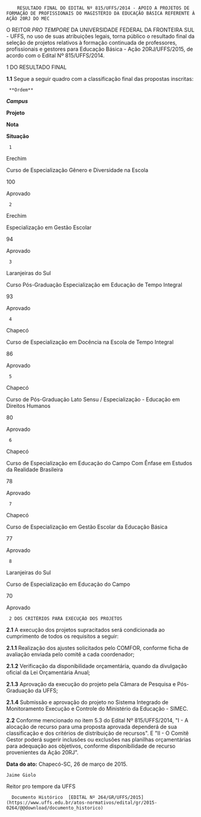         RESULTADO FINAL DO EDITAL Nº 815/UFFS/2014 - APOIO A PROJETOS DE FORMAÇÃO DE PROFISSIONAIS DO MAGISTÉRIO DA EDUCAÇÃO BÁSICA REFERENTE À AÇÃO 20RJ DO MEC  

O REITOR *PRO TEMPORE* DA UNIVERSIDADE FEDERAL DA FRONTEIRA SUL - UFFS, no uso de suas atribuições legais, torna público o resultado final da seleção de projetos relativos à formação continuada de professores, profissionais e gestores para Educação Básica - Ação 20RJ/UFFS/2015, de acordo com o Edital Nº 815/UFFS/2014.

 1 DO RESULTADO FINAL

 **1.1** Segue a seguir quadro com a classificação final das propostas inscritas:

     **Ordem**

   ***Campus***

   **Projeto**

   **Nota**

   **Situação**

     1

   Erechim

   Curso de Especialização Gênero e Diversidade na Escola

   100

   Aprovado

     2

   Erechim

   Especialização em Gestão Escolar

   94

   Aprovado

     3

   Laranjeiras do Sul

   Curso Pós-Graduação Especialização em Educação de Tempo Integral

   93

   Aprovado

     4

   Chapecó

   Curso de Especialização em Docência na Escola de Tempo Integral

   86

   Aprovado

     5

   Chapecó

   Curso de Pós-Graduação Lato Sensu / Especialização - Educação em Direitos Humanos

   80

   Aprovado

     6

   Chapecó

   Curso de Especialização em Educação do Campo Com Ênfase em Estudos da Realidade Brasileira

   78

   Aprovado

     7

   Chapecó

   Curso de Especialização em Gestão Escolar da Educação Básica

   77

   Aprovado

     8

   Laranjeiras do Sul

   Curso de Especialização em Educação do Campo

   70

   Aprovado

     2 DOS CRITÉRIOS PARA EXECUÇÃO DOS PROJETOS

 **2.1** A execução dos projetos supracitados será condicionada ao cumprimento de todos os requisitos a seguir:

 **2.1.1** Realização dos ajustes solicitados pelo COMFOR, conforme ficha de avaliação enviada pelo comitê a cada coordenador;

 **2.1.2** Verificação da disponibilidade orçamentária, quando da divulgação oficial da Lei Orçamentária Anual;

 **2.1.3** Aprovação da execução do projeto pela Câmara de Pesquisa e Pós-Graduação da UFFS;

 **2.1.4** Submissão e aprovação do projeto no Sistema Integrado de Monitoramento Execução e Controle do Ministério da Educação - SIMEC.

 **2.2** Conforme mencionado no item 5.3 do Edital Nº 815/UFFS/2014, "I - A alocação de recurso para uma proposta aprovada dependerá de sua classificação e dos critérios de distribuição de recursos". E "II - O Comitê Gestor poderá sugerir inclusões ou exclusões nas planilhas orçamentárias para adequação aos objetivos, conforme disponibilidade de recurso provenientes da Ação 20RJ".

  

   **Data do ato:** Chapecó-SC, 26 de março de 2015.   
 

    Jaime Giolo   
 Reitor pro tempore da UFFS 

      Documento Histórico  [EDITAL Nº 264/GR/UFFS/2015](https://www.uffs.edu.br/atos-normativos/edital/gr/2015-0264/@@download/documento_historico)     
      